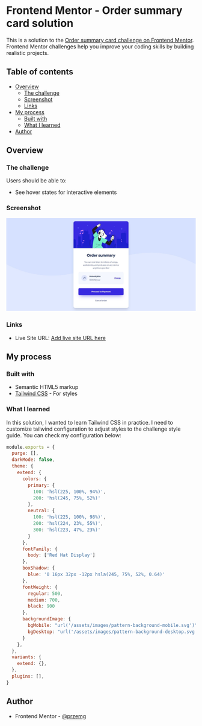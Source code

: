 # Frontend Mentor - Order summary card solution

This is a solution to the [Order summary card challenge on Frontend Mentor](https://www.frontendmentor.io/challenges/order-summary-component-QlPmajDUj). Frontend Mentor challenges help you improve your coding skills by building realistic projects. 

## Table of contents

- [Overview](#overview)
  - [The challenge](#the-challenge)
  - [Screenshot](#screenshot)
  - [Links](#links)
- [My process](#my-process)
  - [Built with](#built-with)
  - [What I learned](#what-i-learned)
- [Author](#author)

## Overview

### The challenge

Users should be able to:

- See hover states for interactive elements

### Screenshot

![Solution preview for Frontend Mentor - Order summary card solution](./solution_screens/solution.jpg)

### Links

- Live Site URL: [Add live site URL here](https://your-live-site-url.com)

## My process

### Built with

- Semantic HTML5 markup
- [Tailwind CSS](https://tailwindcss.com/) - For styles

### What I learned

In this solution, I wanted to learn Tailwind CSS in practice. I need to customize tailwind configuration to adjust styles to the challenge style guide. You can check my configuration below:

```js
module.exports = {
  purge: [],
  darkMode: false,
  theme: {
    extend: {
      colors: {
        primary: {
          100: 'hsl(225, 100%, 94%)',
          200: 'hsl(245, 75%, 52%)'
        },
        neutral: {
          100: 'hsl(225, 100%, 98%)',
          200: 'hsl(224, 23%, 55%)',
          300: 'hsl(223, 47%, 23%)'
        }
      },
      fontFamily: {
        body: ['Red Hat Display']
      },
      boxShadow: {
        blue: '0 16px 32px -12px hsla(245, 75%, 52%, 0.64)'
      },
      fontWeight: {
        regular: 500,
        medium: 700,
        black: 900
      },
      backgroundImage: {
        bgMobile: "url('/assets/images/pattern-background-mobile.svg')",
        bgDesktop: "url('/assets/images/pattern-background-desktop.svg')", 
      }
    },
  },
  variants: {
    extend: {},
  },
  plugins: [],
}

```

## Author

- Frontend Mentor - [@przemg](https://www.frontendmentor.io/profile/przemg)

